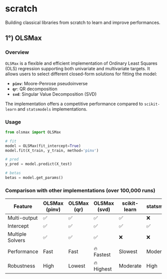 # scratch

Building classical libraries from scratch to learn and improve performances.

## 1°) OLSMax

### Overview
`OLSMax` is a flexible and efficient implementation of Ordinary Least Squares (OLS) regression supporting both univariate and multivariate targets. It allows users to select different closed-form solutions for fitting the model:

- **`pinv`**: Moore-Penrose pseudoinverse
- **`qr`**: QR decomposition
- **`svd`**: Singular Value Decomposition (SVD)

The implementation offers a competitive performance compared to `scikit-learn` and `statsmodels` implementations.

### Usage 

```python
from olsmax import OLSMax

# fit
model = OLSMax(fit_intercept=True)
model.fit(X_train, y_train, method='pinv')

# pred
y_pred = model.predict(X_test)

# betas
betas = model.get_params()
```

### Comparison with other implementations (over 100,000 runs)

| Feature        | OLSMax (pinv) | OLSMax (qr) | OLSMax (svd) | scikit-learn | statsmodels |
|---------------|----------------|---------------|---------------|-------------|-------------|
| Multi-output  | ✅              | ✅             | ✅             | ✅          | ❌          |
| Intercept     | ✅              | ✅             | ✅             | ✅          | ✅          |
| Multiple Solvers | ✅          | ✅             | ✅             | ❌          | ❌          |
| Performance   | Fast      | Fast       | 🔥 Fastest       | Slowest    | Moderate   |
| Robustness    | High      | Lowest     | 🔥 Highest       | Moderate   | High       |



